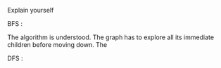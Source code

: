 Explain yourself

BFS :

The algorithm is understood. The graph has to explore all its immediate children before moving down. The 


DFS :


